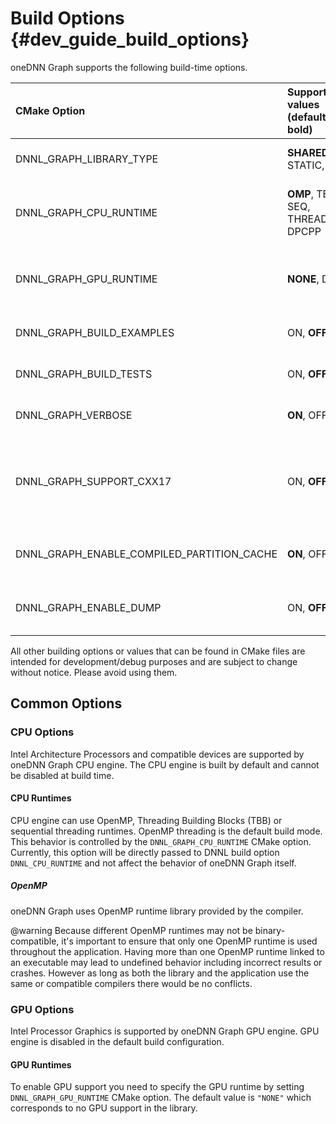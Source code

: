 # Build Options {#dev_guide_build_options}

oneDNN Graph supports the following build-time options.

| CMake Option                | Supported values (defaults in bold) | Description
| :---                        | :---                                | :---
| DNNL_GRAPH_LIBRARY_TYPE     | **SHARED**, STATIC, SDL             | Defines the resulting library type
| DNNL_GRAPH_CPU_RUNTIME      | **OMP**, TBB, SEQ, THREADPOOL, DPCPP| Defines the threading runtime for CPU engines
| DNNL_GRAPH_GPU_RUNTIME      | **NONE**, DPCPP                     | Defines the offload runtime for GPU engines
| DNNL_GRAPH_BUILD_EXAMPLES   | ON, **OFF**                         | Controls building the examples
| DNNL_GRAPH_BUILD_TESTS      | ON, **OFF**                         | Controls building the tests
| DNNL_GRAPH_VERBOSE          | **ON**, OFF                         | Enables verbose mode
| DNNL_GRAPH_SUPPORT_CXX17    | ON, **OFF**                         | Enables features from c++ standard 17 (gcc/clang >= 5)
| DNNL_GRAPH_ENABLE_COMPILED_PARTITION_CACHE | **ON**, OFF          | Enables compiled partition cache
| DNNL_GRAPH_ENABLE_DUMP      | ON, **OFF**                         | Enables graphs and pattern file dump

All other building options or values that can be found in CMake files are
intended for development/debug purposes and are subject to change without
notice. Please avoid using them.

## Common Options

### CPU Options

Intel Architecture Processors and compatible devices are supported by
oneDNN Graph CPU engine. The CPU engine is built by default and cannot
be disabled at build time.

#### CPU Runtimes

CPU engine can use OpenMP, Threading Building Blocks (TBB) or sequential
threading runtimes. OpenMP threading is the default build mode. This behavior
is controlled by the `DNNL_GRAPH_CPU_RUNTIME` CMake option. Currently, this
option will be directly passed to DNNL build option `DNNL_CPU_RUNTIME` and not
affect the behavior of oneDNN Graph itself.

##### OpenMP

oneDNN Graph uses OpenMP runtime library provided by the compiler.

@warning
Because different OpenMP runtimes may not be binary-compatible, it's important
to ensure that only one OpenMP runtime is used throughout the application.
Having more than one OpenMP runtime linked to an executable may lead to
undefined behavior including incorrect results or crashes. However as long as
both the library and the application use the same or compatible compilers there
would be no conflicts.

### GPU Options

Intel Processor Graphics is supported by oneDNN Graph GPU engine. GPU engine
is disabled in the default build configuration.

#### GPU Runtimes

To enable GPU support you need to specify the GPU runtime by setting
`DNNL_GRAPH_GPU_RUNTIME` CMake option. The default value is `"NONE"` which
corresponds to no GPU support in the library.
